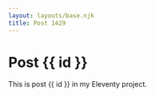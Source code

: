 ```yaml
---
layout: layouts/base.njk
title: Post 1429
---
```


# Post {{ id }}

This is post {{ id }} in my Eleventy project.
